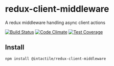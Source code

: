 # redux-client-middleware
A redux middleware handling async client actions

[![Build Status](https://travis-ci.org/intactile/redux-client-middleware.svg?branch=master)](https://travis-ci.org/intactile/redux-client-middleware)
[![Code Climate](https://codeclimate.com/github/intactile/redux-client-middleware/badges/gpa.svg)](https://codeclimate.com/github/intactile/redux-client-middleware)
[![Test Coverage](https://codeclimate.com/github/intactile/redux-client-middleware/badges/coverage.svg)](https://codeclimate.com/github/intactile/redux-client-middleware/coverage)

## Install

```bash
npm install @intactile/redux-client-middleware
```
